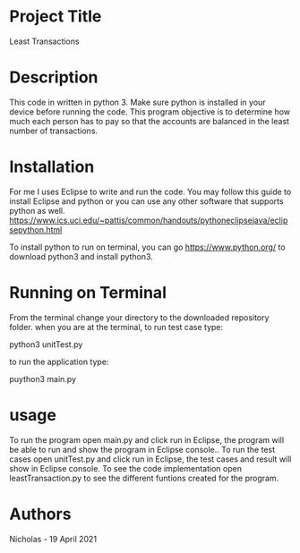 # Project Title
Least Transactions

# Description
This code in written in python 3. Make sure python is installed in your device before running the code.
This program objective is to determine how much each person has to pay so that the accounts are balanced in the least number of transactions.

# Installation
For me I uses Eclipse to write and run the code.
You may follow this guide to install Eclipse and python or you can use any other software that supports python as well.
https://www.ics.uci.edu/~pattis/common/handouts/pythoneclipsejava/eclipsepython.html

To install python to run on terminal, you can go https://www.python.org/ to download python3
and install python3.

# Running on Terminal
From the terminal change your directory to the downloaded repository folder.
when you are at the terminal, to run test case type:

python3 unitTest.py

to run the application type:

puython3 main.py

# usage
To run the program open main.py and click run in Eclipse, the program will be able to run and show the program in Eclipse console..
To run the test cases open unitTest.py and click run in Eclipse, the test cases and result will show in Eclipse console.
To see the code implementation open leastTransaction.py to see the different funtions created for the program.

# Authors
Nicholas - 19 April 2021
